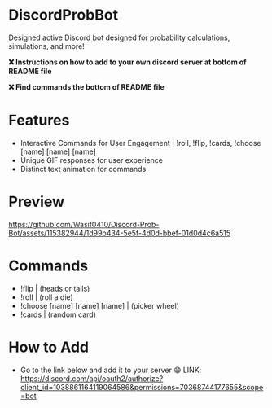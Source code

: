 # DiscordProbBot
Designed active Discord bot designed for probability calculations, simulations, and more!

**❌ Instructions on how to add to your own discord server at bottom of README file**

**❌ Find commands the bottom of README file**

# Features
- Interactive Commands for User Engagement | !roll, !flip, !cards, !choose [name] [name] [name] 
- Unique GIF responses for user experience
- Distinct text animation for commands

# Preview

https://github.com/Wasif0410/Discord-Prob-Bot/assets/115382944/1d99b434-5e5f-4d0d-bbef-01d0d4c6a515




# Commands
- !flip | (heads or tails)
- !roll | (roll a die)
- !choose [name] [name] [name] | (picker wheel)
- !cards | (random card)

# How to Add
- Go to the link below and add it to your server 😁
LINK: https://discord.com/api/oauth2/authorize?client_id=1038861164119064586&permissions=70368744177655&scope=bot
